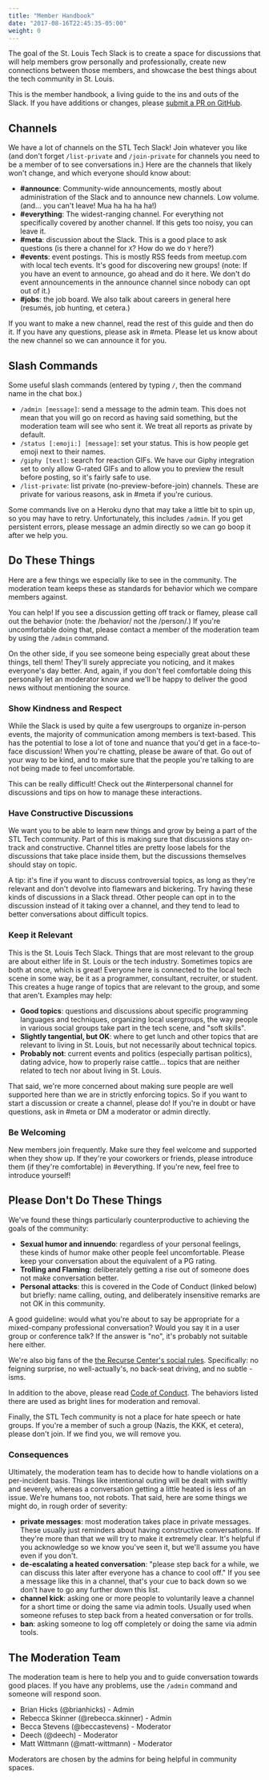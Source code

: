 ```yaml
---
title: "Member Handbook"
date: "2017-08-16T22:45:35-05:00"
weight: 0
---
```


The goal of the St. Louis Tech Slack is to create a space for discussions that will help members grow personally and professionally, create new connections between those members, and showcase the best things about the tech community in St. Louis.

This is the member handbook, a living guide to the ins and outs of the Slack.
If you have additions or changes, please [submit a PR on GitHub](https://github.com/stl-tech/stltech.org).

## Channels

We have a lot of channels on the STL Tech Slack!
Join whatever you like (and don't forget `/list-private` and `/join-private` for channels you need to be a member of to see conversations in.)
Here are the channels that likely won't change, and which everyone should know about:

- **#announce**: Community-wide announcements, mostly about administration of the Slack and to announce new channels.
  Low volume. (and… you can't leave! Mua ha ha ha ha!)
- **#everything**: The widest-ranging channel.
  For everything not specifically covered by another channel.
  If this gets too noisy, you can leave it.
- **#meta**: discussion about the Slack.
  This is a good place to ask questions (is there a channel for `X`? How do we do `Y` here?)
- **#events**: event postings.
  This is mostly RSS feeds from meetup.com with local tech events.
  It's good for discovering new groups! 
  (note: If you have an event to announce, go ahead and do it here. We don't do event announcements in the announce channel since nobody can opt out of it.)
- **#jobs**: the job board.
  We also talk about careers in general here (resumés, job hunting, et cetera.)

If you want to make a new channel, read the rest of this guide and then do it.
If you have any questions, please ask in #meta.
Please let us know about the new channel so we can announce it for you.

## Slash Commands

Some useful slash commands (entered by typing `/`, then the command name in the chat box.)

- `/admin [message]`: send a message to the admin team.
  This does not mean that you will go on record as having said something, but the moderation team will see who sent it.
  We treat all reports as private by default.
- `/status [:emoji:] [message]`: set your status.
  This is how people get emoji next to their names.
- `/giphy [text]`: search for reaction GIFs.
  We have our Giphy integration set to only allow G-rated GIFs and to allow you to preview the result before posting, so it's fairly safe to use.
- `/list-private`: list private (no-preview-before-join) channels.
  These are private for various reasons, ask in \#meta if you're curious.
 
Some commands live on a Heroku dyno that may take a little bit to spin up, so you may have to retry.
Unfortunately, this includes `/admin`.
If you get persistent errors, please message an admin directly so we can go boop it after we help you.

## Do These Things

Here are a few things we especially like to see in the community.
The moderation team keeps these as standards for behavior which we compare members against.

You can help!
If you see a discussion getting off track or flamey, please call out the behavior (note: the /behavior/ not the /person/.)
If you're uncomfortable doing that, please contact a member of the moderation team by using the `/admin` command.

On the other side, if you see someone being especially great about these things, tell them!
They'll surely appreciate you noticing, and it makes everyone's day better.
And, again, if you don't feel comfortable doing this personally let an moderator know and we'll be happy to deliver the good news without mentioning the source.

### Show Kindness and Respect

While the Slack is used by quite a few usergroups to organize in-person events, the majority of communication among members is text-based.
This has the potential to lose a lot of tone and nuance that you'd get in a face-to-face discussion! When you're chatting, please be aware of that.
Go out of your way to be kind, and to make sure that the people you're talking to are not being made to feel uncomfortable.

This can be really difficult!
Check out the #interpersonal channel for discussions and tips on how to manage these interactions.

### Have Constructive Discussions

We want you to be able to learn new things and grow by being a part of the STL Tech community.
Part of this is making sure that discussions stay on-track and constructive.
Channel titles are pretty loose labels for the discussions that take place inside them, but the discussions themselves should stay on topic.

A tip: it's fine if you want to discuss controversial topics, as long as they're relevant and don't devolve into flamewars and bickering.
Try having these kinds of discussions in a Slack thread.
Other people can opt in to the discussion instead of it taking over a channel, and they tend to lead to better conversations about difficult topics.

### Keep it Relevant

This is the St. Louis Tech Slack.
Things that are most relevant to the group are about either life in St. Louis or the tech industry.
Sometimes topics are both at once, which is great!
Everyone here is connected to the local tech scene in some way, be it as a programmer, consultant, recruiter, or student.
This creates a huge range of topics that are relevant to the group, and some that aren't. Examples may help:

- **Good topics**: questions and discussions about specific programming languages and techniques, organizing local usergroups, the way people in various social groups take part in the tech scene, and "soft skills".
- **Slightly tangential, but OK**: where to get lunch and other topics that are relevant to living in St. Louis, but not necessarily about technical topics.
- **Probably not**: current events and politics (especially partisan politics), dating advice, how to properly raise cattle… topics that are neither related to tech nor about living in St. Louis.

That said, we're more concerned about making sure people are well supported here than we are in strictly enforcing topics.
So if you want to start a discussion or create a channel, please do!
If you're in doubt or have questions, ask in #meta or DM a moderator or admin directly.

### Be Welcoming

New members join frequently.
Make sure they feel welcome and supported when they show up.
If they're your coworkers or friends, please introduce them (if they're comfortable) in #everything.
If you're new, feel free to introduce yourself!

## Please Don't Do These Things

We've found these things particularly counterproductive to achieving the goals of the community:

- **Sexual humor and innuendo**: regardless of your personal feelings, these kinds of humor make other people feel uncomfortable.
  Please keep your conversation about the equivalent of a PG rating.
- **Trolling and Flaming**: deliberately getting a rise out of someone does not make conversation better.
- **Personal attacks**: this is covered in the Code of Conduct (linked below) but briefly: name calling, outing, and deliberately insensitive remarks are not OK in this community.

A good guideline: would what you're about to say be appropriate for a mixed-company professional conversation?
Would you say it in a user group or conference talk?
If the answer is "no", it's probably not suitable here either.

We're also big fans of the [the Recurse Center's social rules](https://www.recurse.com/manual#sub-sec-social-rules).
Specifically: no feigning surprise, no well-actually's, no back-seat driving, and no subtle -isms. 

In addition to the above, please read [Code of Conduct](http://stl-tech.github.io/code-of-conduct/).
The behaviors listed there are used as bright lines for moderation and removal.

Finally, the STL Tech community is not a place for hate speech or hate groups.
If you're a member of such a group (Nazis, the KKK, et cetera), please don't join.
If we find you, we will remove you.

### Consequences

Ultimately, the moderation team has to decide how to handle violations on a per-incident basis.
Things like intentional outing will be dealt with swiftly and severely, whereas a conversation getting a little heated is less of an issue.
We're humans too, not robots.
That said, here are some things we might do, in rough order of severity:
 
- **private messages**: most moderation takes place in private messages.
  These usually just reminders about having constructive conversations.
  If they're more than that we will try to make it extremely clear.
  It's helpful if you acknowledge so we know you've seen it, but we'll assume you have even if you don't.
- **de-escalating a heated conversation**: "please step back for a while, we can discuss this later after everyone has a chance to cool off."
  If you see a message like this in a channel, that's your cue to back down so we don't have to go any further down this list.
- **channel kick**: asking one or more people to voluntarily leave a channel for a short time or doing the same via admin tools.
  Usually used when someone refuses to step back from a heated conversation or for trolls.
- **ban**:  asking someone to log off completely or doing the same via admin tools.

## The Moderation Team

The moderation team is here to help you and to guide conversation towards good places.
If you have any problems, use the `/admin` command and someone will respond soon.

* Brian Hicks (@brianhicks) - Admin
* Rebecca Skinner (@rebecca.skinner) - Admin
* Becca Stevens (@beccastevens) - Moderator
* Deech (@deech) - Moderator
* Matt Wittmann (@matt-wittmann) - Moderator

Moderators are chosen by the admins for being helpful in community spaces.
